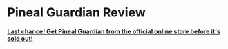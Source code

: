 # Pineal Guardian Review

[**Last chance! Get Pineal Guardian from the official online store before it's sold out!** ](https://7fde7apgpeutbk6itjn3w5tyw0.hop.clickbank.net)

  